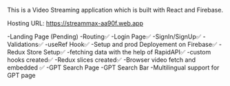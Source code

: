 This is a Video Streaming application which is built with React and Firebase.

Hosting URL: https://streammax-aa90f.web.app

-Landing Page (Pending)
-Routing✅
-Login Page✅
    -SignIn/SignUp✅
    -Validations✅
-useRef Hook✅
-Setup and prod Deployement on Firebase✅
-Redux Store Setup✅
-fetching data with the help of RapidAPI✅
-custom hooks created✅
-Redux slices created✅
-Browser video fetch and embedded ✅
-GPT Search Page
-GPT Search Bar
-Multilingual support for GPT page